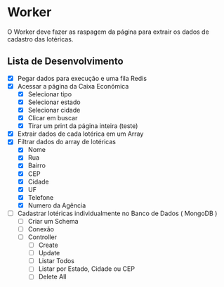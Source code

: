 # Worker

O Worker deve fazer as raspagem da página para extrair os dados de cadastro das lotéricas.

## Lista de Desenvolvimento

- [x] Pegar dados para execução e uma fila Redis
- [x] Acessar a página da Caixa Económica
    - [x] Selecionar tipo
    - [x] Selecionar estado
    - [x] Selecionar cidade
    - [x] Clicar em buscar
    - [x] Tirar um print da página inteira (teste)
- [x] Extrair dados de cada lotérica em um Array
- [x] Filtrar dados do array de lotéricas
    - [x] Nome
    - [x] Rua
    - [x] Bairro
    - [x] CEP
    - [x] Cidade
    - [x] UF
    - [x] Telefone
    - [x] Numero da Agência
- [ ] Cadastrar lotéricas individualmente no Banco de Dados ( MongoDB )
    - [ ] Criar um Schema
    - [ ] Conexão
    - [ ] Controller
        - [ ] Create
        - [ ] Update
        - [ ] Listar Todos
        - [ ] Listar por Estado, Cidade ou CEP
        - [ ] Delete All